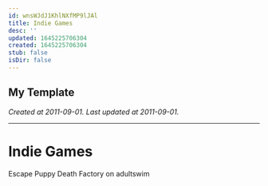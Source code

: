 ```yaml
---
id: wnsWJdJ1KhlNXfMP9lJAl
title: Indie Games
desc: ''
updated: 1645225706304
created: 1645225706304
stub: false
isDir: false
---
```

My Template
---

_Created at 2011-09-01._
_Last updated at 2011-09-01._




---

# Indie Games


Escape Puppy Death Factory on adultswim

